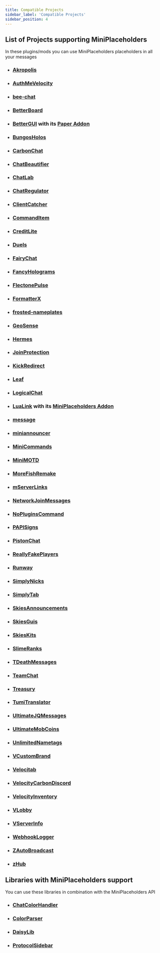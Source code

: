 ```yaml
---
title: Compatible Projects
sidebar_label: 'Compatible Projects'
sidebar_position: 4
---
```


## List of Projects supporting MiniPlaceholders
In these plugins/mods you can use MiniPlaceholders placeholders in all your messages

* ### [Akropolis](https://modrinth.com/plugin/akropolis)
* ### [AuthMeVelocity](https://modrinth.com/plugin/authmevelocity)
* ### [bee-chat](https://github.com/beaver010/bee-chat)
* ### [BetterBoard](https://www.spigotmc.org/resources/betterboard.96393/)
* ### [BetterGUI](https://modrinth.com/plugin/bettergui) with its [Paper Addon](https://bettergui-mc.github.io/Docs/addon/paper-spec/)
* ### [BungosHolos](https://github.com/nbarudi/BungosHolos)
* ### [CarbonChat](https://github.com/Hexaoxide/Carbon)
* ### [ChatBeautifier](https://polymart.org/resource/chatbeautifier.3900)
* ### [ChatLab](https://modrinth.com/plugin/chatlab)
* ### [ChatRegulator](https://modrinth.com/plugin/chatregulator)
* ### [ClientCatcher](https://modrinth.com/plugin/clientcatcher)
* ### [CommandItem](https://github.com/tyonakaisan/CommandItem)
* ### [CreditLite](https://github.com/EncryptSL/CreditLite)
* ### [Duels](https://github.com/GreenedDev/Duels)
* ### [FairyChat](https://modrinth.com/plugin/fairychat)
* ### [FancyHolograms](https://github.com/OliverSchlueter/FancyHolograms)
* ### [FlectonePulse](https://flectone.net/pulse/)
* ### [FormatterX](https://syntaxdevteam.github.io/FormatterX/)
* ### [frosted-nameplates](https://github.com/pandier/frosted-nameplates)
* ### [GeoSense](https://hangar.papermc.io/powercas_gamer/Geosense)
* ### [Hermes](https://github.com/TitanPowered/Hermes)
* ### [JoinProtection](https://modrinth.com/plugin/joinprotection)
* ### [KickRedirect](https://modrinth.com/plugin/kickredirect)
* ### [Leaf](https://modrinth.com/plugin/leaf)
* ### [LogicalChat](https://www.spigotmc.org/resources/logicalchat-1-20x-best-chat-plugin.114302/)
* ### [LuaLink](https://modrinth.com/plugin/lualink) with its [MiniPlaceholders Addon](https://github.com/LuaLink/LuaLink-MiniPlaceholders)
* ### [message](https://hangar.papermc.io/OskarsMC-Plugins/message)
* ### [miniannouncer](https://github.com/devblook/miniannouncer/tree/feature/message-handler)
* ### [MiniCommands](https://github.com/BlockhostOfficial/MiniCommands)
* ### [MiniMOTD](https://github.com/jpenilla/MiniMOTD)
* ### [MoreFishRemake](https://github.com/NamiUni/MoreFishRemake-WIP)
* ### [mServerLinks](https://github.com/powercasgamer/mServerLinks)
* ### [NetworkJoinMessages](https://www.spigotmc.org/resources/networkjoinmessages-bungeecord-velocity-wide-join-leave-and-switch-messages.118643/)
* ### [NoPluginsCommand](https://github.com/SimplyVanilla/NoPluginsCommand)
* ### [PAPISigns](https://github.com/ArcanePlugins/PAPISigns)
* ### [PistonChat](https://github.com/AlexProgrammerDE/PistonChat)
* ### [ReallyFakePlayers](https://dev.bukkit.org/projects/really-fake-players)
* ### [Runway](https://github.com/xMrAfonso/Runway)
* ### [SimplyNicks](https://github.com/SimplyVanilla/SimplyNicks)
* ### [SimplyTab](https://github.com/SimplyVanilla/SimplyTab)
* ### [SkiesAnnouncements](https://modrinth.com/mod/skiesannouncements)
* ### [SkiesGuis](https://modrinth.com/mod/skiesguis)
* ### [SkiesKits](https://modrinth.com/mod/skieskits)
* ### [SlimeRanks](https://modrinth.com/plugin/slimeranks)
* ### [TDeathMessages](https://github.com/Saturn745/TDeathMessages)
* ### [TeamChat](https://modrinth.com/plugin/teamchat)
* ### [Treasury](https://github.com/ArcanePlugins/Treasury/)
* ### [TumiTranslator](https://builtbybit.com/resources/tumitranslator.30581/)
* ### [UltimateJQMessages](https://polymart.org/resource/ultimatejqmessages.4815)
* ### [UltimateMobCoins](https://hangar.papermc.io/ChimpGamer/UltimateMobCoins)
* ### [UnlimitedNametags](https://github.com/alexdev03/UnlimitedNametags)
* ### [VCustomBrand](https://modrinth.com/plugin/vcustombrand)
* ### [Velocitab](https://modrinth.com/plugin/velocitab)
* ### [VelocityCarbonDiscord](https://github.com/Jarva/VelocityCarbonDiscord)
* ### [VelocityInventory](https://github.com/smuddgge/VelocityInventory)
* ### [VLobby](https://github.com/4drian3d/VLobby)
* ### [VServerInfo](https://modrinth.com/plugin/vserverinfo)
* ### [WebhookLogger](https://modrinth.com/plugin/webhooklogger)
* ### [ZAutoBroadcast](https://modrinth.com/plugin/zautobroadcast)
* ### [zHub](https://github.com/MizuleDevelopmentORG/zHub)

## Libraries with MiniPlaceholders support
You can use these libraries in combination with the MiniPlaceholders API

* ### [ChatColorHandler](https://github.com/CoolDCB/ChatColorHandler)
* ### [ColorParser](https://github.com/milkdrinkers/ColorParser)
* ### [DaisyLib](https://github.com/FireML-Dev/DaisyLib)
* ### [ProtocolSidebar](https://github.com/CatCoderr/ProtocolSidebar)
